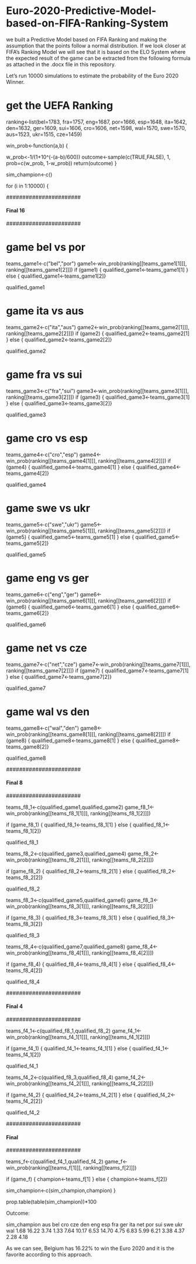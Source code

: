 # Euro-2020-Predictive-Model-based-on-FIFA-Ranking-System

we built a Predictive Model based on FIFA Ranking and making the assumption that the points follow a normal distribution. If we look closer at FIFA’s Ranking Model we will see that it is based on the ELO System where the expected result of the game can be extracted from the following formula as attached in the .docx file in this repository.



Let’s run 10000 simulations to estimate the probability of the Euro 2020 Winner.

# get the UEFA Ranking


ranking<-list(bel=1783,
fra=1757,
eng=1687,
por=1666,
esp=1648,
ita=1642,
den=1632,
ger=1609,
sui=1606,
cro=1606,
net=1598,
wal=1570,
swe=1570,
aus=1523,
ukr=1515,
cze=1459)

win_prob<-function(a,b) {
  
  w_prob<-1/(1+10^(-(a-b)/600))
  outcome<-sample(c(TRUE,FALSE), 1, prob=c(w_prob, 1-w_prob))
  return(outcome)
}

sim_champion<-c()

for (i in 1:10000) {

#######################
#### Final 16
#######################

# game bel vs por
teams_game1<-c("bel","por")
game1<-win_prob(ranking[[teams_game1[1]]], ranking[[teams_game1[2]]])
if (game1) {
  qualified_game1<-teams_game1[1] 
  } else {
  qualified_game1<-teams_game1[2]}

qualified_game1


# game ita vs aus
teams_game2<-c("ita","aus")
game2<-win_prob(ranking[[teams_game2[1]]], ranking[[teams_game2[2]]])
if (game2) {
  qualified_game2<-teams_game2[1] 
} else {
  qualified_game2<-teams_game2[2]}

qualified_game2


# game fra vs sui
teams_game3<-c("fra","sui")
game3<-win_prob(ranking[[teams_game3[1]]], ranking[[teams_game3[2]]])
if (game3) {
  qualified_game3<-teams_game3[1] 
} else {
  qualified_game3<-teams_game3[2]}

qualified_game3


# game cro vs esp
teams_game4<-c("cro","esp")
game4<-win_prob(ranking[[teams_game4[1]]], ranking[[teams_game4[2]]])
if (game4) {
  qualified_game4<-teams_game4[1] 
} else {
  qualified_game4<-teams_game4[2]}

qualified_game4



# game swe vs ukr
teams_game5<-c("swe","ukr")
game5<-win_prob(ranking[[teams_game5[1]]], ranking[[teams_game5[2]]])
if (game5) {
  qualified_game5<-teams_game5[1] 
} else {
  qualified_game5<-teams_game5[2]}

qualified_game5


# game eng vs ger
teams_game6<-c("eng","ger")
game6<-win_prob(ranking[[teams_game6[1]]], ranking[[teams_game6[2]]])
if (game6) {
  qualified_game6<-teams_game6[1] 
} else {
  qualified_game6<-teams_game6[2]}

qualified_game6


# game net vs cze
teams_game7<-c("net","cze")
game7<-win_prob(ranking[[teams_game7[1]]], ranking[[teams_game7[2]]])
if (game7) {
  qualified_game7<-teams_game7[1] 
} else {
  qualified_game7<-teams_game7[2]}

qualified_game7


# game wal vs den
teams_game8<-c("wal","den")
game8<-win_prob(ranking[[teams_game8[1]]], ranking[[teams_game8[2]]])
if (game8) {
  qualified_game8<-teams_game8[1] 
} else {
  qualified_game8<-teams_game8[2]}

qualified_game8



#######################
#### Final 8
#######################

teams_f8_1<-c(qualified_game1,qualified_game2)
game_f8_1<-win_prob(ranking[[teams_f8_1[1]]], ranking[[teams_f8_1[2]]])


if (game_f8_1) {
  qualified_f8_1<-teams_f8_1[1] 
} else {
  qualified_f8_1<-teams_f8_1[2]}

qualified_f8_1


teams_f8_2<-c(qualified_game3,qualified_game4)
game_f8_2<-win_prob(ranking[[teams_f8_2[1]]], ranking[[teams_f8_2[2]]])

if (game_f8_2) {
  qualified_f8_2<-teams_f8_2[1] 
} else {
  qualified_f8_2<-teams_f8_2[2]}

qualified_f8_2


teams_f8_3<-c(qualified_game5,qualified_game6)
game_f8_3<-win_prob(ranking[[teams_f8_3[1]]], ranking[[teams_f8_3[2]]])

if (game_f8_3) {
  qualified_f8_3<-teams_f8_3[1] 
} else {
  qualified_f8_3<-teams_f8_3[2]}

qualified_f8_3


teams_f8_4<-c(qualified_game7,qualified_game8)
game_f8_4<-win_prob(ranking[[teams_f8_4[1]]], ranking[[teams_f8_4[2]]])

if (game_f8_4) {
  qualified_f8_4<-teams_f8_4[1] 
} else {
  qualified_f8_4<-teams_f8_4[2]}

qualified_f8_4


#######################
#### Final 4
#######################

teams_f4_1<-c(qualified_f8_1,qualified_f8_2)
game_f4_1<-win_prob(ranking[[teams_f4_1[1]]], ranking[[teams_f4_1[2]]])

if (game_f4_1) {
  qualified_f4_1<-teams_f4_1[1] 
} else {
  qualified_f4_1<-teams_f4_1[2]}

qualified_f4_1


teams_f4_2<-c(qualified_f8_3,qualified_f8_4)
game_f4_2<-win_prob(ranking[[teams_f4_2[1]]], ranking[[teams_f4_2[2]]])


if (game_f4_2) {
  qualified_f4_2<-teams_f4_2[1] 
} else {
  qualified_f4_2<-teams_f4_2[2]}

qualified_f4_2


#######################
#### Final 
#######################

teams_f<-c(qualified_f4_1,qualified_f4_2)
game_f<-win_prob(ranking[[teams_f[1]]], ranking[[teams_f[2]]])

if (game_f) {
  champion<-teams_f[1] 
} else {
  champion<-teams_f[2]}

sim_champion<-c(sim_champion,champion)
}


prop.table(table(sim_champion))*100

Outcome:

sim_champion
  aus   bel   cro   cze   den   eng   esp   fra   ger   ita   net   por   sui   swe   ukr   wal 
 1.68 16.22  3.74  1.33  7.64 10.17  6.53 14.70  4.75  6.83  5.99  6.21  3.38  4.37  2.28  4.18 

As we can see, Belgium has 16.22% to win the Euro 2020 and it is the favorite according to this approach.
